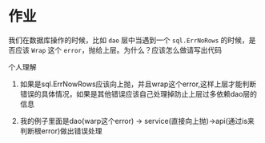 # 作业

我们在数据库操作的时候，比如 `dao` 层中当遇到一个 `sql.ErrNoRows` 的时候，是否应该 `Wrap` 这个 `error`，抛给上层。为什么？应该怎么做请写出代码

个人理解

1. 如果是sql.ErrNowRows应该向上抛，并且wrap这个error,这样上层才能判断错误的具体情况，如果是其他错误应该自己处理掉防止上层过多依赖dao层的信息

2. 我的例子里面是dao(warp这个error) -> service(直接向上抛)->api(通过is来判断根error)做出错误处理

